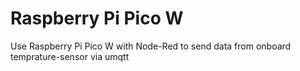 # Raspberry Pi Pico W
Use Raspberry Pi Pico W with Node-Red to send data from onboard temprature-sensor via umqtt
